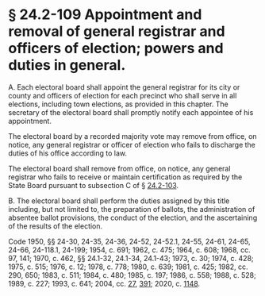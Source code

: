 # § 24.2-109 Appointment and removal of general registrar and officers of election; powers and duties in general.

<p>A. Each electoral board shall appoint the general registrar for its city or county and officers of election for each precinct who shall serve in all elections, including town elections, as provided in this chapter. The secretary of the electoral board shall promptly notify each appointee of his appointment.</p><p>The electoral board by a recorded majority vote may remove from office, on notice, any general registrar or officer of election who fails to discharge the duties of his office according to law.</p><p>The electoral board shall remove from office, on notice, any general registrar who fails to receive or maintain certification as required by the State Board pursuant to subsection C of § <a href='/vacode/24.2-103/'>24.2-103</a>.</p><p>B. The electoral board shall perform the duties assigned by this title including, but not limited to, the preparation of ballots, the administration of absentee ballot provisions, the conduct of the election, and the ascertaining of the results of the election.</p><p>Code 1950, §§ 24-30, 24-35, 24-36, 24-52, 24-52.1, 24-55, 24-61, 24-65, 24-66, 24-118.1, 24-199; 1954, c. 691; 1962, c. 475; 1964, c. 608; 1968, cc. 97, 141; 1970, c. 462, §§ 24.1-32, 24.1-34, 24.1-43; 1973, c. 30; 1974, c. 428; 1975, c. 515; 1976, c. 12; 1978, c. 778; 1980, c. 639; 1981, c. 425; 1982, cc. 290, 650; 1983, c. 511; 1984, c. 480; 1985, c. 197; 1986, c. 558; 1988, c. 528; 1989, c. 227; 1993, c. 641; 2004, cc. <a href='http://lis.virginia.gov/cgi-bin/legp604.exe?041+ful+CHAP0027'>27</a>, <a href='http://lis.virginia.gov/cgi-bin/legp604.exe?041+ful+CHAP0391'>391</a>; 2020, c. <a href='http://lis.virginia.gov/cgi-bin/legp604.exe?201+ful+CHAP1148'>1148</a>.</p>